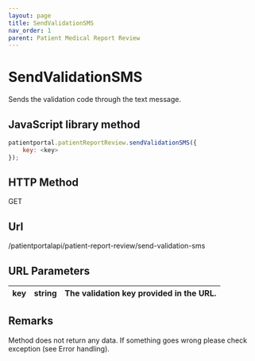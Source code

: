 ```yaml
---
layout: page
title: SendValidationSMS
nav_order: 1
parent: Patient Medical Report Review
---
```


# SendValidationSMS

Sends the validation code through the text message.

## JavaScript library method

```javascript
patientportal.patientReportReview.sendValidationSMS({
    key: <key>
});
```

## HTTP Method

GET

## ****Url****

/patientportalapi/patient-report-review/send-validation-sms

## URL Parameters

| key | string | The validation key provided in the URL. |
| --- | --- | --- |

## Remarks

Method does not return any data. If something goes wrong please check exception (see Error handling).
